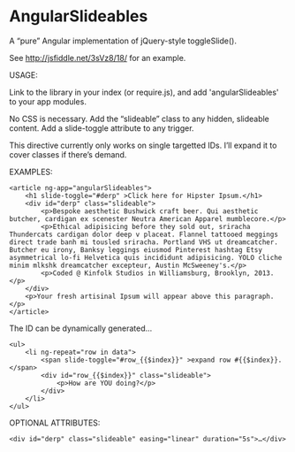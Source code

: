 AngularSlideables
=================

A “pure” Angular implementation of jQuery-style toggleSlide().

See http://jsfiddle.net/3sVz8/18/ for an example.

USAGE:

Link to the library in your index (or require.js), and add 'angularSlideables' to your app modules.

No CSS is necessary. Add the “slideable” class to any hidden, slideable content. Add a slide-toggle attribute to any trigger.

This directive currently only works on single targetted IDs. I’ll expand it to cover classes if there’s demand.

EXAMPLES:

<pre><code>&lt;article ng-app="angularSlideables"&gt;
    &lt;h1 slide-toggle="#derp" &gt;Click here for Hipster Ipsum.&lt;/h1&gt;
    &lt;div id="derp" class="slideable"&gt;
        &lt;p&gt;Bespoke aesthetic Bushwick craft beer. Qui aesthetic butcher, cardigan ex scenester Neutra American Apparel mumblecore.&lt;/p&gt;
        &lt;p&gt;Ethical adipisicing before they sold out, sriracha Thundercats cardigan dolor deep v placeat. Flannel tattooed meggings direct trade banh mi tousled sriracha. Portland VHS ut dreamcatcher. Butcher eu irony, Banksy leggings eiusmod Pinterest hashtag Etsy asymmetrical lo-fi Helvetica quis incididunt adipisicing. YOLO cliche minim mlkshk dreamcatcher excepteur, Austin McSweeney's.&lt;/p&gt;
        &lt;p&gt;Coded @ Kinfolk Studios in Williamsburg, Brooklyn, 2013.&lt;/p&gt;
    &lt;/div&gt;
    &lt;p&gt;Your fresh artisinal Ipsum will appear above this paragraph. &lt;/p&gt;
&lt;/article&gt;
</code></pre>

The ID can be dynamically generated…

<pre><code>&lt;ul&gt;
    &lt;li ng-repeat="row in data"&gt;
        &lt;span slide-toggle="#row_{{$index}}" &gt;expand row #{{$index}}.&lt;/span&gt;
        &lt;div id="row_{{$index}}" class="slideable"&gt;
            &lt;p&gt;How are YOU doing?&lt;/p&gt;
        &lt;/div&gt;
    &lt;/li&gt;
&lt;/ul&gt;
</code></pre>

OPTIONAL ATTRIBUTES:

<pre><code>&lt;div id="derp" class="slideable" easing="linear" duration="5s"&gt;…&lt;/div&gt;</code></pre>
